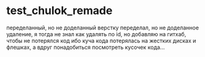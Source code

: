 # test_chulok_remade
переделанный, но не доделанный 
верстку переделал, но не доделанное удаление, я тогда не знал как удалять по id, но добавляю на гитхаб, чтобы не потерялся код
ибо куча кода потерялась на жестких дисках и флешках, а вдруг понадобиться посмотреть кусочек кода...
